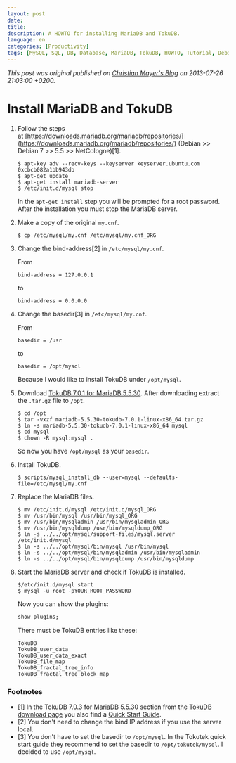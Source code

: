```yaml
---
layout: post
date: 
title: 
description: A HOWTO for installing MariaDB and TokuDB.
language: en
categories: [Productivity]
tags: [MySQL, SQL, DB, Database, MariaDB, TokuDB, HOWTO, Tutorial, Debian, Linux, Maria, Maria DB, Toku, Toku DB]
---
```


*This post was original published on [Christian Mayer's Blog](https://blog.fox21.at/) on 2013-07-26 21:03:00 +0200.*

# Install MariaDB and TokuDB

1. Follow the steps at [https://downloads.mariadb.org/mariadb/repositories/](https://downloads.mariadb.org/mariadb/repositories/) (Debian >> Debian 7 >> 5.5 >> NetCologne)[1].
	
	```
	$ apt-key adv --recv-keys --keyserver keyserver.ubuntu.com 0xcbcb082a1bb943db
	$ apt-get update
	$ apt-get install mariadb-server
	$ /etc/init.d/mysql stop
	```
	
	In the `apt-get install` step you will be prompted for a root password. After the installation you must stop the MariaDB server.

2. Make a copy of the original `my.cnf`.
	
	```
	$ cp /etc/mysql/my.cnf /etc/mysql/my.cnf_ORG
	```

3. Change the bind-address[2] in `/etc/mysql/my.cnf`.
	
	From
	
	```
	bind-address = 127.0.0.1
	```
	
	to
	
	```
	bind-address = 0.0.0.0
	```

4. Change the basedir[3] in `/etc/mysql/my.cnf`.
	
	From
	
	```
	basedir = /usr
	```
	
	to
	
	```
	basedir = /opt/mysql
	```
	
	Because I would like to install TokuDB under `/opt/mysql`.

5. Download [TokuDB 7.0.1 for MariaDB 5.5.30][tdbdl]. After downloading extract the `.tar.gz` file to `/opt`.
	
	```
	$ cd /opt
	$ tar -vxzf mariadb-5.5.30-tokudb-7.0.1-linux-x86_64.tar.gz
	$ ln -s mariadb-5.5.30-tokudb-7.0.1-linux-x86_64 mysql
	$ cd mysql
	$ chown -R mysql:mysql .
	```
	
	So now you have `/opt/mysql` as your `basedir`.

6. Install TokuDB.
	
	```
	$ scripts/mysql_install_db --user=mysql --defaults-file=/etc/mysql/my.cnf
	```

7. Replace the MariaDB files.
	
	```
	$ mv /etc/init.d/mysql /etc/init.d/mysql_ORG
	$ mv /usr/bin/mysql /usr/bin/mysql_ORG
	$ mv /usr/bin/mysqladmin /usr/bin/mysqladmin_ORG
	$ mv /usr/bin/mysqldump /usr/bin/mysqldump_ORG
	$ ln -s ../../opt/mysql/support-files/mysql.server /etc/init.d/mysql
	$ ln -s ../../opt/mysql/bin/mysql /usr/bin/mysql
	$ ln -s ../../opt/mysql/bin/mysqladmin /usr/bin/mysqladmin
	$ ln -s ../../opt/mysql/bin/mysqldump /usr/bin/mysqldump
	```

8. Start the MariaDB server and check if TokuDB is installed.
	
	```
	$/etc/init.d/mysql start
	$ mysql -u root -pYOUR_ROOT_PASSWORD
	```
	
	Now you can show the plugins:
	
	```sql
	show plugins;
	```
	
	There must be TokuDB entries like these:
	
	```
	TokuDB
	TokuDB_user_data
	TokuDB_user_data_exact
	TokuDB_file_map
	TokuDB_fractal_tree_info
	TokuDB_fractal_tree_block_map
	```

### Footnotes

- [1] In the TokuDB 7.0.3 for [MariaDB](https://mariadb.org/) 5.5.30 section from the [TokuDB download page][tdbdl] you also find a [Quick Start Guide](http://www.tokutek.com/download.php?download_file=QuickStartGuide-7.0.3.pdf).
- [2] You don't need to change the bind IP address if you use the server local.
- [3] You don't have to set the basedir to `/opt/mysql`. In the Tokutek quick start guide they recommend to set the basedir to `/opt/tokutek/mysql`. I decided to use `/opt/mysql`.

[tdbdl]: http://www.tokutek.com/resources/support/gadownloads/
